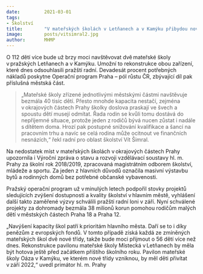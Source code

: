 ```yaml
---
date:         2021-03-01
tags:         
- Školství
title:        "V mateřských školách v Letňanech a v Kamýku přibydou nové třídy"
image: 	      posts/vitsimral2.jpg
author:       MHMP
---
```


O 112 dětí více bude už brzy moci navštěvovat dvě mateřské školy v pražských Letňanech a v Kamýku. Umožní to rekonstrukce obou zařízení, které dnes odsouhlasili pražští radní. Devadesát procent potřebných nákladů poskytne Operační program Praha – pól růstu ČR, zbývající díl pak příslušná městská část.

> „Mateřské školy zřízené jednotlivými městskými částmi navštěvuje bezmála 40 tisíc dětí. Přesto mnohde kapacita nestačí, zejména v okrajových částech Prahy školky doslova praskají ve švech a spoustu dětí musejí odmítat. Řada rodin se kvůli tomu dostává do nepříjemné situace, protože jeden z rodičů bývá nucen zůstat i nadále s dítětem doma. Hrozí pak postupné snižování kvalifikace a šancí na pracovním trhu a navíc se celá rodina může ocitnout ve finančních nesnázích,“ řekl radní pro oblast školství Vít Šimral.

Na nedostatek míst v mateřských školách v okrajových částech Prahy upozornila i Výroční zpráva o stavu a rozvoji vzdělávací soustavy hl. m. Prahy za školní rok 2018/2019, zpracovaná magistrátním odborem školství, mládeže a sportu. Za jeden z hlavních důvodů označila masivní výstavbu bytů a rodinných domů bez potřebné občanské vybavenosti.

Pražský operační program už v minulých letech podpořil stovky projektů sledujících zvýšení dostupnosti a kvality školství v hlavním městě, vyhlášení další takto zaměřené výzvy schválili pražští radní loni v září. Nyní schválené projekty za dohromady bezmála 38 milionů korun pomohou rodičům malých dětí v městských částech Praha 18 a Praha 12.

„Navýšení kapacity škol patří k prioritám hlavního města. Daří se to i díky penězům z evropských fondů. V tomto případě získá každá ze zmíněných mateřských škol dvě nové třídy, takže bude moci přijmout o 56 dětí více než dnes. Rekonstrukce pavilonu mateřské školy Místecká v Letňanech by měla být hotova ještě před začátkem příštího školního roku. Pavilon mateřské školy Oáza v Kamýku, ve kterém nové třídy vzniknou, by měl děti přivítat v září 2022,“ uvedl primátor hl. m. Prahy
